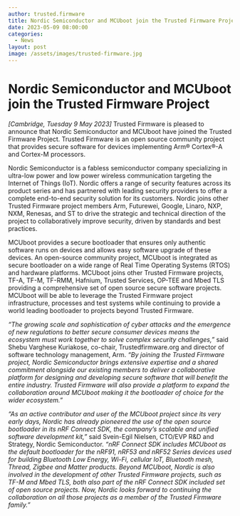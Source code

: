 ```yaml
---
author: trusted.firmware
title: Nordic Semiconductor and MCUboot join the Trusted Firmware Project 
date: 2023-05-09 08:00:00
categories:
  - News
layout: post
image: /assets/images/trusted-firmware.jpg
---
```

# **Nordic Semiconductor and MCUboot join the Trusted Firmware Project**

*[Cambridge, Tuesday 9 May 2023]* Trusted Firmware is pleased to announce that Nordic Semiconductor and MCUboot have joined the Trusted Firmware Project. Trusted Firmware is an open source community project that provides secure software for devices implementing Arm® Cortex®-A and Cortex-M processors. 

Nordic Semiconductor is a fabless semiconductor company specializing in ultra-low power and low power wireless communication targeting the Internet of Things (IoT). Nordic offers a range of security features across its product series and has partnered with leading security providers to offer a complete end-to-end security solution for its customers. Nordic joins other Trusted Firmware project members Arm, Futurewei, Google, Linaro, NXP, NXM, Renesas, and ST to drive the strategic and technical direction of the project to collaboratively improve security, driven by standards and best practices. 

MCUboot provides a secure bootloader that ensures only authentic software runs on devices and allows easy software upgrade of these devices. An open-source community project, MCUboot is integrated as secure bootloader on a wide range of Real Time Operating Systems (RTOS) and hardware platforms. MCUboot joins other Trusted Firmware projects, TF-A, TF-M, TF-RMM, Hafnium, Trusted Services, OP-TEE and Mbed TLS providing a comprehensive set of open source secure software projects. MCUboot will be able to leverage the Trusted Firmware project infrastructure, processes and test systems while continuing to provide a world leading bootloader to projects beyond Trusted Firmware. 

_“The growing scale and sophistication of cyber attacks and the emergence of new regulations to better secure consumer devices means the ecosystem must work together to solve complex security challenges,”_ said Shebu Varghese Kuriakose, co-chair, Trustedfirmware.org and director of software technology management, Arm. _“By joining the Trusted Firmware project, Nordic Semiconductor brings extensive expertise and a shared commitment alongside our existing members to deliver a collaborative platform for designing and developing secure software that will benefit the entire industry. Trusted Firmware will also provide a platform to expand the collaboration around MCUboot making it the bootloader of choice for the wider ecosystem.”_

_“As an active contributor and user of the MCUboot project since its very early days, Nordic has already pioneered the use of the open source bootloader in its nRF Connect SDK, the company’s scalable and unified software development kit,”_ said Svein-Egil Nielsen, CTO/EVP R&D and Strategy, Nordic Semiconductor. _“nRF Connect SDK includes MCUboot as the default bootloader for the nRF91, nRF53 and nRF52 Series devices used for building Bluetooth Low Energy, Wi-Fi, cellular IoT, Bluetooth mesh, Thread, Zigbee and Matter products. Beyond MCUboot, Nordic is also involved in the development of other Trusted Firmware projects, such as TF-M and Mbed TLS, both also part of the nRF Connect SDK included set of open source projects. Now, Nordic looks forward to continuing the collaboration on all those projects as a member of the Trusted Firmware family.”_

